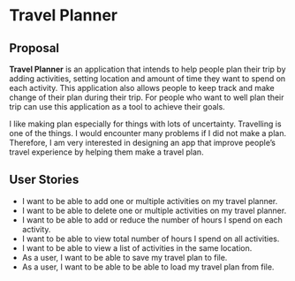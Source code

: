 # Travel Planner


## Proposal

**Travel Planner** is an application that intends to help people plan their trip by adding activities, setting location and 
amount of time they want to spend on each activity. This application also allows people to keep track and 
make change of their plan during their trip. 
For people who want to well plan their trip can use this application as a tool to achieve their goals.

I like making plan especially for things with lots of uncertainty. Travelling is one of the things. 
I would encounter many problems if I did not make a plan. Therefore, I am very interested in designing an app that 
improve people’s travel experience by helping them make a travel plan. 


## User Stories

- I want to be able to add one or multiple activities on my travel planner.
- I want to be able to delete one or multiple activities on my travel planner.
- I want to be able to add or reduce the number of hours I spend on each activity.
- I want to be able to view total number of hours I spend on all activities.
- I want to be able to view a list of activities in the same location. 
- As a user, I want to be able to save my travel plan to file.
- As a user, I want to be able to be able to load my travel plan from file.

